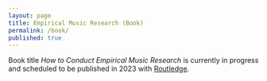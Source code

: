 ```yaml
---
layout: page
title: Empirical Music Research (Book)
permalink: /book/
published: true
---
```


Book title _How to Conduct Empirical Music Research_ is currently in progress and scheduled to be published in 2023 with [Routledge](https://www.routledge.com).

